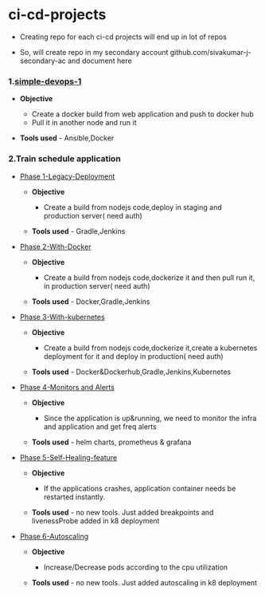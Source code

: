 # ci-cd-projects

* Creating repo for each ci-cd projects will end up in lot of repos

* So, will create repo in my secondary account github.com/sivakumar-j-secondary-ac and document here

### 1.[simple-devops-1](https://github.com/sivakumar-j-secondary-ac/15.0.1.0.devops_cicd_webpage_1)
 
  * **Objective**
      * Create a docker build from web application and push to docker hub
      * Pull it in another node and run it
      
  * **Tools used** - Ansible,Docker

### 2.Train schedule application

   * [Phase 1-Legacy-Deployment](https://github.com/sivakumar-j-secondary-ac/15.1.1.0.ci-cd-train-schedule-phase-1)
   
     * **Objective** 
         * Create a build from nodejs code,deploy in staging and production server( need auth)
         
     * **Tools used** - Gradle,Jenkins
     
   * [Phase 2-With-Docker](https://github.com/sivakumar-j-secondary-ac/15.1.2.0-ci-cd-train-schedule-phase-2)
   
     * **Objective** 
         * Create a build from nodejs code,dockerize it and then pull run it, in  production server( need auth)
         
     * **Tools used** - Docker,Gradle,Jenkins

   * [Phase 3-With-kubernetes](https://github.com/sivakumar-j-secondary-ac/15.1.3.0-ci-cd-train-schedule-phase-3)
   
     * **Objective** 
         * Create a build from nodejs code,dockerize it,create a kubernetes deployment for it and deploy in production( need auth)
         
     * **Tools used** - Docker&Dockerhub,Gradle,Jenkins,Kubernetes
     
   
   * [Phase 4-Monitors and Alerts](https://github.com/sivakumar-j-secondary-ac/15.1.4.0--ci-cd-train-schedule-phase-4)
   
     * **Objective** 
         * Since the application is up&running, we need to monitor the infra and application and get freq alerts
         
     * **Tools used** - helm charts, prometheus & grafana
     
   * [Phase 5-Self-Healing-feature](https://github.com/sivakumar-j-secondary-ac/15.1.5.0--ci-cd-train-schedule-phase-5)
   
     * **Objective** 
         * If the applications crashes, application container needs be restarted instantly. 
         
     * **Tools used** - no new tools. Just added breakpoints and livenessProbe added in k8 deployment     


   * [Phase 6-Autoscaling](https://github.com/sivakumar-j-secondary-ac/15.1.6.0--ci-cd-train-schedule-phase-6)
   
     * **Objective** 
         * Increase/Decrease pods according to the cpu utilization
         
     * **Tools used** - no new tools. Just added autoscaling in k8 deployment     

